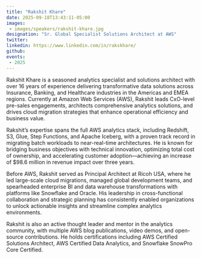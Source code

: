 ```yaml
---
title: "Rakshit Khare"
date: 2025-09-18T13:43:11-05:00
images: 
 - images/speakers/rakshit-khare.jpg
designation: "Sr. Global Specialist Solutions Architect at AWS"
twitter: 
linkedin: https://www.linkedin.com/in/rakskhare/
github: 
events:
 - 2025
---
```


Rakshit Khare is a seasoned analytics specialist and solutions architect with over 16 years of experience delivering transformative data solutions across Insurance, Banking, and Healthcare industries in the Americas and EMEA regions. Currently at Amazon Web Services (AWS), Rakshit leads CxO-level pre-sales engagements, architects comprehensive analytics solutions, and drives cloud migration strategies that enhance operational efficiency and business value.

Rakshit’s expertise spans the full AWS analytics stack, including Redshift, S3, Glue, Step Functions, and Apache Iceberg, with a proven track record in migrating batch workloads to near-real-time architectures. He is known for bridging business objectives with technical innovation, optimizing total cost of ownership, and accelerating customer adoption—achieving an increase of $98.6 million in revenue impact over three years.

Before AWS, Rakshit served as Principal Architect at Ricoh USA, where he led large-scale cloud migrations, managed global development teams, and spearheaded enterprise BI and data warehouse transformations with platforms like Snowflake and Oracle. His leadership in cross-functional collaboration and strategic planning has consistently enabled organizations to unlock actionable insights and streamline complex analytics environments.

Rakshit is also an active thought leader and mentor in the analytics community, with multiple AWS blog publications, video demos, and open-source contributions. He holds certifications including AWS Certified Solutions Architect, AWS Certified Data Analytics, and Snowflake SnowPro Core Certified.